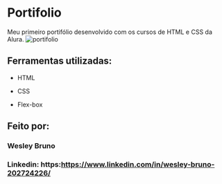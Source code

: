 # Portifolio
Meu primeiro portifólio desenvolvido com os cursos de HTML e CSS da Alura.
![portifolio](https://user-images.githubusercontent.com/100230346/219046333-dd98b76d-d4ea-4764-9a71-a9852af6d546.png)


## Ferramentas utilizadas:

* HTML

* CSS

* Flex-box

## Feito por:

### Wesley Bruno

### Linkedin: https:https://www.linkedin.com/in/wesley-bruno-202724226/

```
